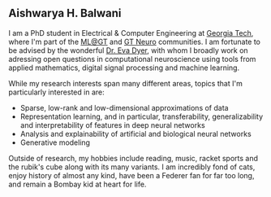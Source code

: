 ## Aishwarya H. Balwani

I am a PhD student in Electrical & Computer Engineering at [Georgia Tech](https://www.gatech.edu/), where I'm part of the [ML@GT](https://ml.gatech.edu/) and [GT Neuro](https://neuro.gatech.edu/) communities. I am fortunate to be advised by the wonderful [Dr. Eva Dyer](https://bme.gatech.edu/bme/faculty/Eva-Dyer), with whom I broadly work on adressing open questions in computational neuroscience using tools from applied mathematics, digital signal processing and machine learning.

While my research interests span many different areas, topics that I'm particularly interested in are:
- Sparse, low-rank and low-dimensional approximations of data
- Representation learning, and in particular, transferability, generalizability and interpretability of features in deep neural networks
- Analysis and explainability of artificial and biological neural networks
- Generative modeling

Outside of research, my hobbies include reading, music, racket sports and the rubik's cube along with its many variants. I am incredibly fond of cats, enjoy history of almost any kind, have been a Federer fan for far too long, and remain a Bombay kid at heart for life.
